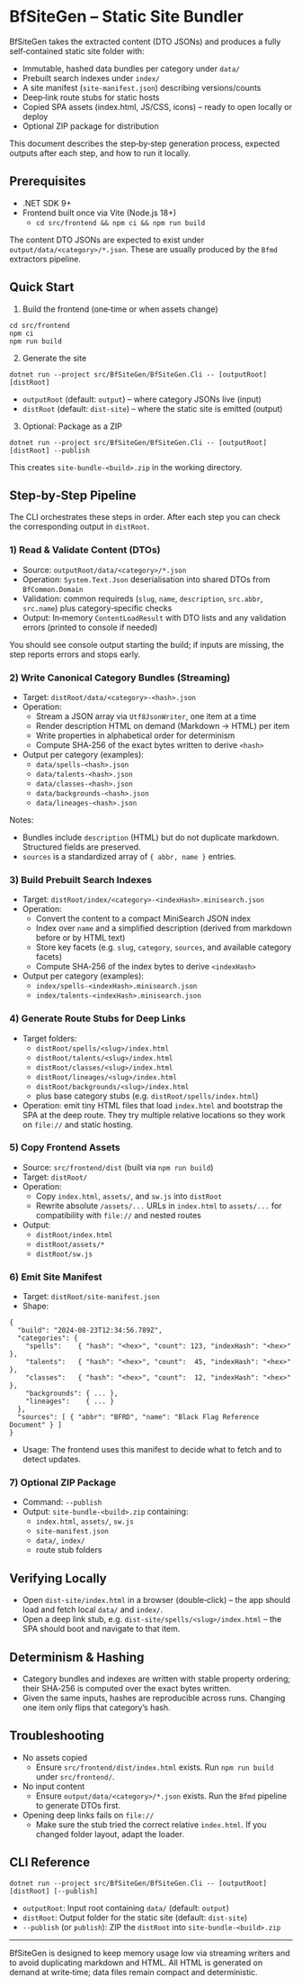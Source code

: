 # BfSiteGen – Static Site Bundler

BfSiteGen takes the extracted content (DTO JSONs) and produces a fully self‑contained static site folder with:

- Immutable, hashed data bundles per category under `data/`
- Prebuilt search indexes under `index/`
- A site manifest (`site-manifest.json`) describing versions/counts
- Deep‑link route stubs for static hosts
- Copied SPA assets (index.html, JS/CSS, icons) – ready to open locally or deploy
- Optional ZIP package for distribution

This document describes the step‑by‑step generation process, expected outputs after each step, and how to run it locally.

## Prerequisites

- .NET SDK 9+
- Frontend built once via Vite (Node.js 18+)
  - `cd src/frontend && npm ci && npm run build`

The content DTO JSONs are expected to exist under `output/data/<category>/*.json`. These are usually produced by the `Bfmd` extractors pipeline.

## Quick Start

1) Build the frontend (one‑time or when assets change)

```
cd src/frontend
npm ci
npm run build
```

2) Generate the site

```
dotnet run --project src/BfSiteGen/BfSiteGen.Cli -- [outputRoot] [distRoot]
```

- `outputRoot` (default: `output`) – where category JSONs live (input)
- `distRoot`   (default: `dist-site`) – where the static site is emitted (output)

3) Optional: Package as a ZIP

```
dotnet run --project src/BfSiteGen/BfSiteGen.Cli -- [outputRoot] [distRoot] --publish
```

This creates `site-bundle-<build>.zip` in the working directory.

## Step‑by‑Step Pipeline

The CLI orchestrates these steps in order. After each step you can check the corresponding output in `distRoot`.

### 1) Read & Validate Content (DTOs)

- Source: `outputRoot/data/<category>/*.json`
- Operation: `System.Text.Json` deserialisation into shared DTOs from `BfCommon.Domain`
- Validation: common requireds (`slug`, `name`, `description`, `src.abbr`, `src.name`) plus category‑specific checks
- Output: In‑memory `ContentLoadResult` with DTO lists and any validation errors (printed to console if needed)

You should see console output starting the build; if inputs are missing, the step reports errors and stops early.

### 2) Write Canonical Category Bundles (Streaming)

- Target: `distRoot/data/<category>-<hash>.json`
- Operation:
  - Stream a JSON array via `Utf8JsonWriter`, one item at a time
  - Render description HTML on demand (Markdown → HTML) per item
  - Write properties in alphabetical order for determinism
  - Compute SHA‑256 of the exact bytes written to derive `<hash>`
- Output per category (examples):
  - `data/spells-<hash>.json`
  - `data/talents-<hash>.json`
  - `data/classes-<hash>.json`
  - `data/backgrounds-<hash>.json`
  - `data/lineages-<hash>.json`

Notes:
- Bundles include `description` (HTML) but do not duplicate markdown. Structured fields are preserved.
- `sources` is a standardized array of `{ abbr, name }` entries.

### 3) Build Prebuilt Search Indexes

- Target: `distRoot/index/<category>-<indexHash>.minisearch.json`
- Operation:
  - Convert the content to a compact MiniSearch JSON index
  - Index over `name` and a simplified description (derived from markdown before or by HTML text)
  - Store key facets (e.g. `slug`, `category`, `sources`, and available category facets)
  - Compute SHA‑256 of the index bytes to derive `<indexHash>`
- Output per category (examples):
  - `index/spells-<indexHash>.minisearch.json`
  - `index/talents-<indexHash>.minisearch.json`

### 4) Generate Route Stubs for Deep Links

- Target folders:
  - `distRoot/spells/<slug>/index.html`
  - `distRoot/talents/<slug>/index.html`
  - `distRoot/classes/<slug>/index.html`
  - `distRoot/lineages/<slug>/index.html`
  - `distRoot/backgrounds/<slug>/index.html`
  - plus base category stubs (e.g. `distRoot/spells/index.html`)
- Operation: emit tiny HTML files that load `index.html` and bootstrap the SPA at the deep route. They try multiple relative locations so they work on `file://` and static hosting.

### 5) Copy Frontend Assets

- Source: `src/frontend/dist` (built via `npm run build`)
- Target: `distRoot/`
- Operation:
  - Copy `index.html`, `assets/`, and `sw.js` into `distRoot`
  - Rewrite absolute `/assets/...` URLs in `index.html` to `assets/...` for compatibility with `file://` and nested routes
- Output:
  - `distRoot/index.html`
  - `distRoot/assets/*`
  - `distRoot/sw.js`

### 6) Emit Site Manifest

- Target: `distRoot/site-manifest.json`
- Shape:

```
{
  "build": "2024-08-23T12:34:56.789Z",
  "categories": {
    "spells":    { "hash": "<hex>", "count": 123, "indexHash": "<hex>" },
    "talents":   { "hash": "<hex>", "count":  45, "indexHash": "<hex>" },
    "classes":   { "hash": "<hex>", "count":  12, "indexHash": "<hex>" },
    "backgrounds": { ... },
    "lineages":    { ... }
  },
  "sources": [ { "abbr": "BFRD", "name": "Black Flag Reference Document" } ]
}
```

- Usage: The frontend uses this manifest to decide what to fetch and to detect updates.

### 7) Optional ZIP Package

- Command: `--publish`
- Output: `site-bundle-<build>.zip` containing:
  - `index.html`, `assets/`, `sw.js`
  - `site-manifest.json`
  - `data/`, `index/`
  - route stub folders

## Verifying Locally

- Open `dist-site/index.html` in a browser (double‑click) – the app should load and fetch local `data/` and `index/`.
- Open a deep link stub, e.g. `dist-site/spells/<slug>/index.html` – the SPA should boot and navigate to that item.

## Determinism & Hashing

- Category bundles and indexes are written with stable property ordering; their SHA‑256 is computed over the exact bytes written.
- Given the same inputs, hashes are reproducible across runs. Changing one item only flips that category’s hash.

## Troubleshooting

- No assets copied
  - Ensure `src/frontend/dist/index.html` exists. Run `npm run build` under `src/frontend/`.
- No input content
  - Ensure `output/data/<category>/*.json` exists. Run the `Bfmd` pipeline to generate DTOs first.
- Opening deep links fails on `file://`
  - Make sure the stub tried the correct relative `index.html`. If you changed folder layout, adapt the loader.

## CLI Reference

```
dotnet run --project src/BfSiteGen/BfSiteGen.Cli -- [outputRoot] [distRoot] [--publish]
```

- `outputRoot`: Input root containing `data/` (default: `output`)
- `distRoot`:   Output folder for the static site (default: `dist-site`)
- `--publish` (or `publish`): ZIP the `distRoot` into `site-bundle-<build>.zip`

---

BfSiteGen is designed to keep memory usage low via streaming writers and to avoid duplicating markdown and HTML. All HTML is generated on demand at write‑time; data files remain compact and deterministic.

